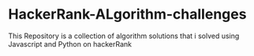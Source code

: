 # HackerRank-ALgorithm-challenges
This Repository is a collection of algorithm solutions that i solved using Javascript and Python on hackerRank
